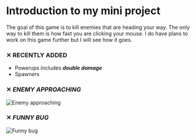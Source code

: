 # Introduction to my mini project

The goal of this game is to kill enemies that are heading your way. The only way to kill them is how fast you are clicking your mouse. I do have plans to work on this game further but I will see how it goes.

### ✕ RECENTLY ADDED
- Powerups includes ***double damage***
- Spawners

### ✕ ***ENEMY APPROACHING***
![Enemy approaching](https://github.com/90poitu/demo_game/blob/main/Screenshots/gameplay.png?raw=true)
### ✕ ***FUNNY BUG***
![Funny bug](https://raw.githubusercontent.com/90poitu/demo_game/main/Screenshots/233r.png)

